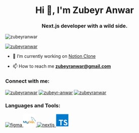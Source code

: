 <h1 align="center">Hi 👋, I'm Zubeyr Anwar</h1>
<h3 align="center">Next.js developer with a wild side.</h3>

<p align="left"> <img src="https://komarev.com/ghpvc/?username=zubeyranwar&label=Profile%20views&color=0e75b6&style=flat" alt="zubeyranwar" /> </p>

<p align="left"> <a href="https://github.com/ryo-ma/github-profile-trophy"><img src="https://github-profile-trophy.vercel.app/?username=zubeyranwar" alt="zubeyranwar" /></a> </p>

- 🔭 I’m currently working on [Notion Clone](https://github.com/zubeyranwar/PenPal)

- 📫 How to reach me **zubeyranwar@gmail.com**

<h3 align="left">Connect with me:</h3>
<p align="left">
<a href="https://twitter.com/zubeyranwar" target="blank"><img align="center" src="https://raw.githubusercontent.com/rahuldkjain/github-profile-readme-generator/master/src/images/icons/Social/twitter.svg" alt="zubeyranwar" height="30" width="40" /></a>
<a href="https://linkedin.com/in/zubeyr-anwar" target="blank"><img align="center" src="https://raw.githubusercontent.com/rahuldkjain/github-profile-readme-generator/master/src/images/icons/Social/linked-in-alt.svg" alt="zubeyr-anwar" height="30" width="40" /></a>
<a href="https://instagram.com/zubeyranwar" target="blank"><img align="center" src="https://raw.githubusercontent.com/rahuldkjain/github-profile-readme-generator/master/src/images/icons/Social/instagram.svg" alt="zubeyranwar" height="30" width="40" /></a>
</p>

<h3 align="left">Languages and Tools:</h3>
<p align="left"> <a href="https://www.figma.com/" target="_blank" rel="noreferrer"> <img src="https://www.vectorlogo.zone/logos/figma/figma-icon.svg" alt="figma" width="40" height="40"/> </a> <a href="https://www.mysql.com/" target="_blank" rel="noreferrer"> <img src="https://raw.githubusercontent.com/devicons/devicon/master/icons/mysql/mysql-original-wordmark.svg" alt="mysql" width="40" height="40"/> </a> <a href="https://nextjs.org/" target="_blank" rel="noreferrer"> <img src="https://cdn.worldvectorlogo.com/logos/nextjs-2.svg" alt="nextjs" width="40" height="40"/> </a> <a href="https://www.typescriptlang.org/" target="_blank" rel="noreferrer"> <img src="https://raw.githubusercontent.com/devicons/devicon/master/icons/typescript/typescript-original.svg" alt="typescript" width="40" height="40"/> </a> </p>
